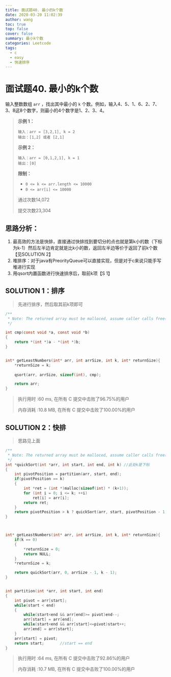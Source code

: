 ```yaml
---
title: 面试题40. 最小的k个数
date: 2020-03-20 11:02:39
author: wang
toc: true
top: false
cover: false
summary: 最小k个数
categories: Leetcode
tags:
  - c
  - easy
  - 快速排序
---
```


# 面试题40. 最小的k个数

输入整数数组 `arr` ，找出其中最小的 `k` 个数。例如，输入4、5、1、6、2、7、3、8这8个数字，则最小的4个数字是1、2、3、4。



> **示例 1：**
>
> ```
> 输入：arr = [3,2,1], k = 2
> 输出：[1,2] 或者 [2,1]
> ```
>
> **示例 2：**
>
> ```
> 输入：arr = [0,1,2,1], k = 1
> 输出：[0]
> ```
>
>  
>
> **限制：**
>
> - `0 <= k <= arr.length <= 10000`
> - `0 <= arr[i] <= 10000`
>
> 通过次数14,072
>
> 提交次数23,304

## 思路分析：

1. 最高效的方法是快排，直接通过快排找到要切分的点也就是第k小的数（下标为k-1）然后左半边肯定就是比k小的数，返回左半边等价于返回了前k个数【见SOLUTION 2】
2. 堆排序：对于java有PreorityQueue可以直接实现，但是对于c来说只能手写堆进行实现
3. 用qsort内置函数进行快速排序后，取前k项【S 1】

## SOLUTION 1：排序

> 先进行排序，然后取其前k项即可
>

```c
/**
 * Note: The returned array must be malloced, assume caller calls free().
 */

int cmp(const void *a, const void *b)
{
    return *(int *)a - *(int *)b;
}


int* getLeastNumbers(int* arr, int arrSize, int k, int* returnSize){
	*returnSize = k;
    
	qsort(arr, arrSize, sizeof(int), cmp);

    return arr;
}
```

> 执行用时 :60 ms, 在所有 C 提交中击败了96.75%的用户
>
> 内存消耗 :10.8 MB, 在所有 C 提交中击败了100.00%的用户

## SOLUTION 2：快排

> 思路见上面

```c
/**
 * Note: The returned array must be malloced, assume caller calls free().
 */
int *quickSort(int *arr, int start, int end, int k) //此处k是下标
{
	int pivotPosition = partition(arr, start, end);
	if(pivotPosition == k)
	{
		int *ret = (int *)malloc(sizeof(int) * (k+1));
		for (int i = 0; i <= k; ++i)
			ret[i] = arr[i];
		return ret;
	}
	return pivotPosition > k ? quickSort(arr, start, pivotPosition - 1, k) : quickSort(arr, pivotPosition + 1, end, k);
}



int* getLeastNumbers(int* arr, int arrSize, int k, int* returnSize){
    if(k == 0)
    {
        *returnSize = 0;
        return NULL;
    }
	*returnSize = k;

    return quickSort(arr, 0, arrSize - 1, k - 1);
}


int partition(int *arr, int start, int end)
{
	int pivot = arr[start];
	while(start < end)
	{
		while(start<end && arr[end]>= pivot)end--;
		arr[start] = arr[end];
		while(start<end && arr[start]<=pivot)start++;
		arr[end] = arr[start];
	}
	arr[start] = pivot;
	return start; 		//start == end 
}
```

> 执行用时 :64 ms, 在所有 C 提交中击败了92.86%的用户
>
> 内存消耗 :10.7 MB, 在所有 C 提交中击败了100.00%的用户
